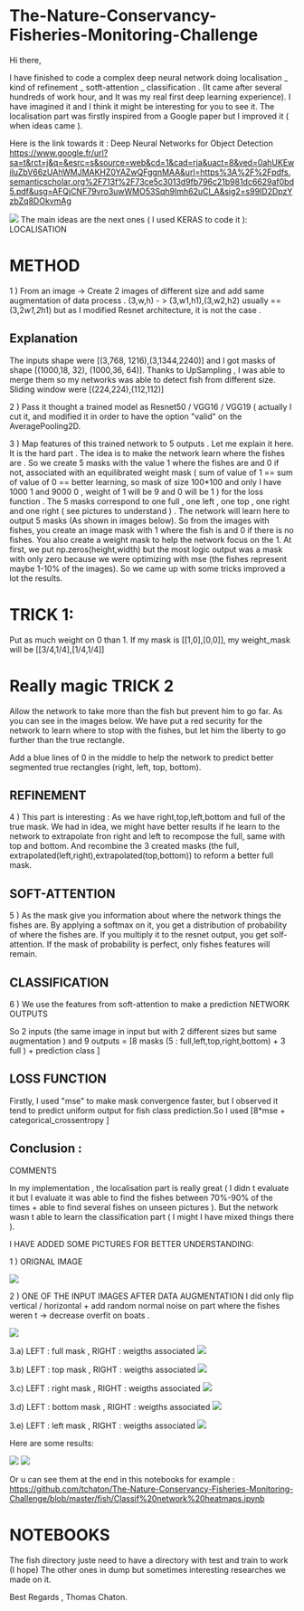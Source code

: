 # The-Nature-Conservancy-Fisheries-Monitoring-Challenge

Hi there,

I have finished to code a complex deep neural network doing localisation _ kind of refinement _ sotft-attention _ classification . (It came after several hundreds of work hour, and It was my real first deep learning experience). I have imagined it and I think it might be interesting for you to see it. The localisation part was firstly inspired from a Google paper but I improved it ( when ideas came ).

Here is the link towards it : Deep Neural Networks for Object Detection https://www.google.fr/url?sa=t&rct=j&q=&esrc=s&source=web&cd=1&cad=rja&uact=8&ved=0ahUKEwiluZbV66zUAhWMJMAKHZ0YAZwQFggnMAA&url=https%3A%2F%2Fpdfs.semanticscholar.org%2F713f%2F73ce5c3013d9fb796c21b981dc6629af0bd5.pdf&usg=AFQjCNF79vro3uwWMO53Sqh9Imh62uCl_A&sig2=s99ID2DpzYzbZq8DOkvmAg

![](https://kaggle2.blob.core.windows.net/forum-message-attachments/169028/6119/Capture.PNG)
The main ideas are the next ones ( I used KERAS to code it ):
LOCALISATION

# METHOD
1 ) From an image -> Create 2 images of different size and add same augmentation of data process . (3,w,h) - > (3,w1,h1),(3,w2,h2) usually == (3,2*w1,2*h1) but as I modified Resnet architecture, it is not the case .
## Explanation

The inputs shape were [(3,768, 1216),(3,1344,2240)] and I got masks of shape [(1000,18, 32), (1000,36, 64)]. Thanks to UpSampling , I was able to merge them so my networks was able to detect fish from different size. Sliding window were [(224,224),(112,112)]

2 ) Pass it thought a trained model as Resnet50 / VGG16 / VGG19 ( actually I cut it, and modified it in order to have the option "valid" on the AveragePooling2D.

3 ) Map features of this trained network to 5 outputs . Let me explain it here. It is the hard part . The idea is to make the network learn where the fishes are . So we create 5 masks with the value 1 where the fishes are and 0 if not, associated with an equilibrated weight mask ( sum of value of 1 == sum of value of 0 == better learning, so mask of size 100*100 and only I have 1000 1 and 9000 0 , weight of 1 will be 9 and 0 will be 1 ) for the loss function . The 5 masks correspond to one full , one left , one top , one right and one right ( see pictures to understand ) .
The network will learn here to output 5 masks (As shown in images below). So from the images with fishes, you create an image mask with 1 where the fish is and 0 if there is no fishes. You also create a weight mask to help the network focus on the 1. At first, we put np.zeros(height,width) but the most logic output was a mask with only zero because we were optimizing with mse (the fishes represent maybe 1-10% of the images). So we came up with some tricks improved a lot the results.

# TRICK 1:
Put as much weight on 0 than 1. If my mask is [[1,0],[0,0]], my weight_mask will be [[3/4,1/4],[1/4,1/4]]

# Really magic TRICK 2 
Allow the network to take more than the fish but prevent him to go far. As you can see in the images below. We have put a red security for the network to learn where to stop with the fishes, but let him the liberty to go further than the true rectangle.

Add a blue lines of 0 in the middle to help the network to predict better segmented true rectangles (right, left, top, bottom).
## REFINEMENT

4 ) This part is interesting : 
As we have right,top,left,bottom and full of the true mask. We had in idea, we might have better results if he learn to the network to extrapolate fron right and left to recompose the full, same with top and bottom. And recombine the 3 created masks (the full, extrapolated(left,right),extrapolated(top,bottom)) to reform a better full mask.


## SOFT-ATTENTION

5 ) As the mask give you information about where the network things the fishes are. By applying a softmax on it, you get a distribution of probability of where the fishes are. If you multiply it to the resnet output, you get solf-attention. If the mask of probability is perfect, only fishes features will remain. 

## CLASSIFICATION

6 ) We use the features from soft-attention to make a prediction
NETWORK OUTPUTS

So 2 inputs (the same image in input but with 2 different sizes but same augmentation ) and 9 outputs = [8 masks (5 : full,left,top,right,bottom) + 3 full ) + prediction class ]

## LOSS FUNCTION

Firstly, I used "mse" to make mask convergence faster, but I observed it tend to predict uniform output for fish class prediction.So I used [8*mse + categorical_crossentropy ]

## Conclusion :
COMMENTS

In my implementation , the localisation part is really great ( I didn t evaluate it but I evaluate it was able to find the fishes between 70%-90% of the times + able to find several fishes on unseen pictures ). But the network wasn t able to learn the classification part ( I might I have mixed things there ).

I HAVE ADDED SOME PICTURES FOR BETTER UNDERSTANDING:

1 ) ORIGNAL IMAGE

![](https://kaggle2.blob.core.windows.net/forum-message-attachments/169028/6120/Capture1.PNG)

2 ) ONE OF THE INPUT IMAGES AFTER DATA AUGMENTATION I did only flip vertical / horizontal + add random normal noise on part where the fishes weren t -> decrease overfit on boats .

![](https://kaggle2.blob.core.windows.net/forum-message-attachments/169028/6121/Capture3.PNG)

3.a) LEFT : full mask , RIGHT : weigths associated
![](https://kaggle2.blob.core.windows.net/forum-message-attachments/169028/6124/Capture4.PNG)

3.b) LEFT : top mask , RIGHT : weigths associated
![](https://kaggle2.blob.core.windows.net/forum-message-attachments/169028/6122/Capture5.PNG)

3.c) LEFT : right mask , RIGHT : weigths associated
![](https://kaggle2.blob.core.windows.net/forum-message-attachments/169028/6123/Capture6.PNG)

3.d) LEFT : bottom mask , RIGHT : weigths associated
![](https://kaggle2.blob.core.windows.net/forum-message-attachments/169028/6125/Capture7.PNG)

3.e) LEFT : left mask , RIGHT : weigths associated
![](https://kaggle2.blob.core.windows.net/forum-message-attachments/169028/6126/Capture8.PNG)


Here are some results:

![](https://kaggle2.blob.core.windows.net/forum-message-attachments/169040/6127/Capture10.PNG)
![](https://kaggle2.blob.core.windows.net/forum-message-attachments/169040/6128/Capture9.PNG)

Or u can see them at the end in this notebooks for example : https://github.com/tchaton/The-Nature-Conservancy-Fisheries-Monitoring-Challenge/blob/master/fish/Classif%20network%20heatmaps.ipynb


# NOTEBOOKS

The fish directory juste need to have a directory with test and train to work (I hope)
The other ones in dump but sometimes interesting researches we made on it.

Best Regards , Thomas Chaton.
